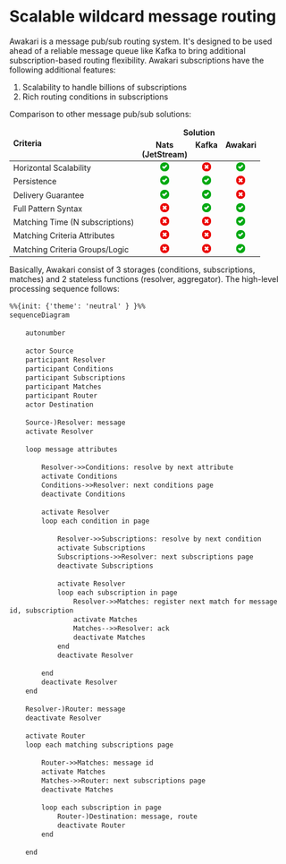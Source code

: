 # Scalable wildcard message routing

Awakari is a message pub/sub routing system. It's designed to be used ahead of a reliable message queue like Kafka to 
bring additional subscription-based routing flexibility. Awakari subscriptions have the following additional features:
1. Scalability to handle billions of subscriptions
2. Rich routing conditions in subscriptions

Comparison to other message pub/sub solutions:
<table>
    <thead>
        <tr>
            <td rowspan="2"><b>Criteria</b></td>
            <td colspan="4" align="center"><b>Solution</b></td>
        </tr>
        <tr>
            <td align="center" valign="top"><b>Nats<br/>(JetStream)</b></td>
            <td align="center" valign="top"><b>Kafka</b></td>
            <td align="center" valign="top"><b>Awakari</b></td>
        </tr>
    </thead>
    <tbody>
        <tr>
            <td>Horizontal Scalability</td>
            <td align="center"><img width="16px" src="icon-yes.svg" title=""/></td>
            <td align="center"><img width="16px" src="icon-no.svg" title="consumer-side topic matching"/></td>
            <td align="center"><img width="16px" src="icon-yes.svg" title=""/></td>
        </tr>
        <tr>
            <td>Persistence</td>
            <td align="center"><img width="16px" src="icon-yes.svg" title="in the JetStream mode"/></td>
            <td align="center"><img width="16px" src="icon-yes.svg" title=""/></td>
            <td align="center"><img width="16px" src="icon-no.svg" title=""/></td>
        </tr>
        <tr>
            <td>Delivery Guarantee</td>
            <td align="center"><img width="16px" src="icon-yes.svg" title="Exactly once (JetStream)"/></td>
            <td align="center"><img width="16px" src="icon-yes.svg" title="Exactly once"/></td>
            <td align="center"><img width="16px" src="icon-no.svg" title="At most once"/></td>
        </tr>
        <tr>
            <td>Full Pattern Syntax</td>
            <td align="center"><img width="16px" src="icon-no.svg" title="Limited"/></td>
            <td align="center"><img width="16px" src="icon-yes.svg" title="Complete"/></td>
            <td align="center"><img width="16px" src="icon-yes.svg" title="Complete for kiwi-bird subscriptions"/></td>
        </tr>
        <tr>
            <td>Matching Time (N subscriptions)</td>
            <td align="center"><img width="16px" src="icon-no.svg" title="O(N)"/></td>
            <td align="center"><img width="16px" src="icon-no.svg" title="O(N)"/></td>
            <td align="center"><img width="16px" src="icon-yes.svg" title="O(log(N)) for kiwi-tree subscriptions"/></td>
        </tr>
        <tr>
            <td>Matching Criteria Attributes</td>
            <td align="center"><img width="16px" src="icon-no.svg" title="Subject only"/></td>
            <td align="center"><img width="16px" src="icon-no.svg" title="Topic only"/></td>
            <td align="center"><img width="16px" src="icon-yes.svg" title="Any metadata (key/value)"/></td>
        </tr>
        <tr>
            <td>Matching Criteria Groups/Logic</td>
            <td align="center"><img width="16px" src="icon-no.svg" title=""/></td>
            <td align="center"><img width="16px" src="icon-no.svg" title=""/></td>
            <td align="center"><img width="16px" src="icon-yes.svg" title="nested groups + logic and/or/xor"/></td>
        </tr>
    </tbody>
</table>

Basically, Awakari consist of 3 storages (conditions, subscriptions, matches) and 2 stateless functions (resolver, 
aggregator). The high-level processing sequence follows: 

```mermaid
%%{init: {'theme': 'neutral' } }%%
sequenceDiagram

    autonumber

    actor Source
    participant Resolver
    participant Conditions
    participant Subscriptions
    participant Matches
    participant Router
    actor Destination

    Source-)Resolver: message
    activate Resolver
    
    loop message attributes
    
        Resolver->>Conditions: resolve by next attribute 
        activate Conditions
        Conditions->>Resolver: next conditions page
        deactivate Conditions
        
        activate Resolver
        loop each condition in page
            
            Resolver->>Subscriptions: resolve by next condition
            activate Subscriptions
            Subscriptions->>Resolver: next subscriptions page
            deactivate Subscriptions
            
            activate Resolver
            loop each subscription in page
                Resolver->>Matches: register next match for message id, subscription
                activate Matches
                Matches-->>Resolver: ack
                deactivate Matches
            end
            deactivate Resolver
            
        end
        deactivate Resolver
    end
        
    Resolver-)Router: message
    deactivate Resolver

    activate Router
    loop each matching subscriptions page
        
        Router->>Matches: message id
        activate Matches
        Matches->>Router: next subscriptions page
        deactivate Matches
        
        loop each subscription in page
            Router-)Destination: message, route
            deactivate Router
        end
        
    end
```